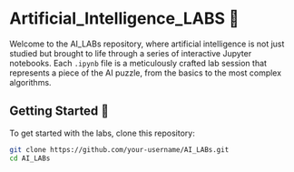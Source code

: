# Artificial_Intelligence_LABS :brain:

Welcome to the AI_LABs repository, where artificial intelligence is not just studied but brought to life through a series of interactive Jupyter notebooks. Each `.ipynb` file is a meticulously crafted lab session that represents a piece of the AI puzzle, from the basics to the most complex algorithms.

## Getting Started :rocket:

To get started with the labs, clone this repository:

```bash
git clone https://github.com/your-username/AI_LABs.git
cd AI_LABs
